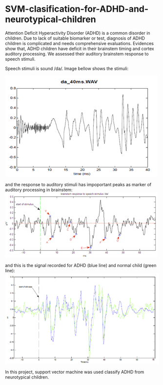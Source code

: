 # SVM-clasification-for-ADHD-and-neurotypical-children


Attention Deficit Hyperactivity Disorder (ADHD) is a common disorder in children. 
Due to lack of suitable biomarker or test, diagnosis of ADHD children is complicated and needs comprehensive evaluations.
Evidences show that, ADHD children have deficit in their brainstem timing and cortex auditory processing. We assessed their auditory brainstem response to speech stimuli.

Speech stimuli is sound /da/. Image bellow shows the stimuli:

<img src="images/da_40ms.png" width="500">

and the response to auditory stimuli has impoportant peaks as marker of auditory processing in brainstem:
<img src="images/peaks%20in%20ABR.png" width="500">

and this is the signal recorded for ADHD (blue line) and normal child (green line):
<img src="images/ABR-response-ADHD.png" width="800">

In this project, support vector machine was used classify ADHD from neurotypical children.


